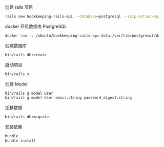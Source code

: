 创建 rails 项目
```bash
rails new bookkeeping-rails-api --database=postgresql --skip-action-mailbox --skip-action-text --skip-sprockets --skip-javascript --skip-turbolinks --skip-system-test --skip-test --api --skip-webpack-install
```
docker 开启数据库 PostgreSQL
```bash
docker run -v /ubuntu/bookkeeping-rails-api-data:/var/lib/postgresql/data -p 5001:5432 -e POSTGRES_USER=test -e POSTGRES_PASSWORD=123456 -d postgres:12.2
```
创建数据库
```bash
bin/rails db:create
```
启动项目
```bash
bin/rails s
```
创建 Model
```bash
bin/rails g model User
bin/rails g model User email:string password_digest:string
```
迁移数据
```bash
bin/rails db:migrate
```
安装依赖
```bash
bundle
bundle install
```